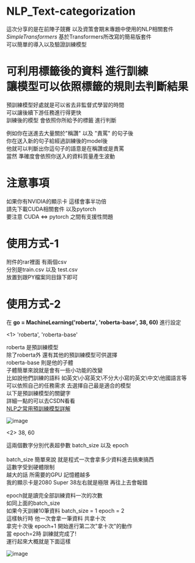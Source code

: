 # NLP_Text-categorization

這次分享的是在前陣子競賽 以及資策會期末專題中使用的NLP相關套件 <br> 
*SimpleTransformers*
基於Transformers所改寫的簡易版套件<br> 
可以簡單的導入以及驗證訓練模型 <br> 


# 可利用標籤後的資料 進行訓練  <br>讓模型可以依照標籤的規則去判斷結果

預訓練模型好處就是可以省去非監督式學習的時間<br> 
可以讓後續下游任務進行得更快<br> 
訓練後的模型 會依照你所給予的標籤 進行判斷<br> 

例如你在送進去大量關於"稱讚" 以及 "責罵" 的句子後 <br> 
你在送入新的句子給經過訓練後的model後  <br>
他就可以判斷出你這句子的語意是在稱讚或是責罵 <br>
當然 準確度會依照你送入的資料質量產生波動  <br>


# 注意事項

如果你有NVIDIA的顯示卡 這樣會事半功倍 <br>
請先下載CUDA相關套件 以及pytorch <br>
要注意 CUDA <=> pytorch 之間有支援性問題 <br> 

# 使用方式-1 

附件的rar裡面 有兩個csv  <br>
分別是train.csv 以及 test.csv  <br>
放置到跟PY檔案同目錄下即可  <br>

# 使用方式-2

在 **go = MachineLearning('roberta', 'roberta-base', 38, 60)**   進行設定 <br>

<1> 'roberta', 'roberta-base' <br>

roberta 是預訓練模型 <br>
除了roberta外 還有其他的預訓練模型可供選擇  <br>
roberta-base 則是他的子體  <br>
子體簡單來說就是會有一些小功能的改變  <br>
比如說他們訓練的語料 如英文\小寫英文\不分大小寫的英文\中文\他國語言等  <br>
可以依照自己的任務需求 去選擇自己最是適合的模型  <br>
以下是預訓練模型的關鍵字 <br>
詳細一點的可以去CSDN看看 <br>
[NLP之常用預訓練模型詳解](https://blog.csdn.net/qq_36722887/article/details/118191949)

![image](https://github.com/ElegonYang/NLP_Text-categorization/blob/main/jpgs/001.jpg)

<2> 38, 60 <br>

這兩個數字分別代表超參數 batch_size 以及 epoch <br>
<br>
batch_size 簡單來說 就是程式一次會拿多少資料進去搞東搞西 <br>
這數字受到硬體限制 <br>
越大的話 所需要的GPU 記憶體越多 <br>
我的顯示卡是2080 Super 38左右就是極限 再往上去會報錯<br>

epoch就是讀完全部訓練資料一次的次數<br>
如同上面的batch_size <br>
如果今天訓練10筆資料 batch_size = 1 epoch = 2 <br>
這樣執行時 他一次會拿一筆資料 共拿十次 <br>
拿完十次後 epoch+1 開始進行第二次"拿十次"的動作<br>
當 epoch=2時 訓練就完成了!<br>
運行起來大概就是下面這樣 <br>

![image](https://github.com/ElegonYang/NLP_Text-categorization/blob/main/jpgs/1631769938041.gif)






